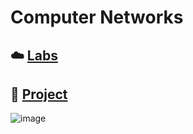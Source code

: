 # Computer Networks
## :cloud: [Labs](./Project1)
## :art: [Project](./Project)

![image](https://github.com/EdwinInAu/Fork_File_CS-Notes/blob/master/Smile.png)

